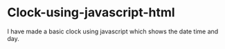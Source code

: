 # Clock-using-javascript-html
I have made a basic clock using javascript which shows the date time and day. 
